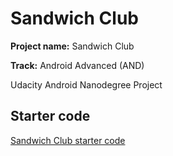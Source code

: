 # Sandwich Club

 **Project name:** Sandwich Club

 **Track:** Android Advanced (AND)
 
  Udacity Android Nanodegree Project

## Starter code
[Sandwich Club starter code](https://github.com/udacity/sandwich-club-starter-code)